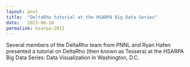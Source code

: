 ```yaml
---
layout: post
title:  "DeltaRho tutorial at the HSARPA Big Data Series"
date:   2015-06-10
permalink: hsarpa-2015
---
```


Several members of the DeltaRho team from PNNL and Ryan Hafen presented a tutorial on DeltaRho (then known as Tessera) at the HSARPA Big Data Series: Data Visualization in Washington, D.C.
